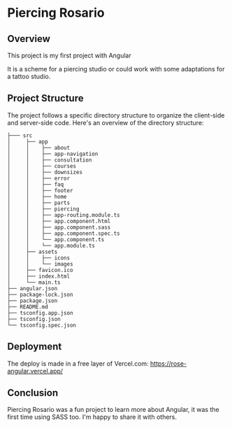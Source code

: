 # Piercing Rosario

## Overview

This project is my first project with Angular

It is a scheme for a piercing studio or could work with some adaptations for a tattoo studio.


## Project Structure

The project follows a specific directory structure to organize the client-side and server-side code. Here's an overview of the directory structure:

```.
├─── src
│     ├── app
│     │    ├── about
│     │    ├── app-navigation
│     │    ├── consultation
│     │    ├── courses
│     │    ├── downsizes
│     │    ├── error
│     │    ├── faq
│     │    ├── footer
│     │    ├── home
│     │    ├── parts
│     │    ├── piercing
│     │    ├── app-routing.module.ts
│     │    ├── app.component.html
│     │    ├── app.component.sass
│     │    ├── app.component.spec.ts
│     │    └── app.component.ts
│     │    └── app.module.ts
│     ├── assets
│     │    ├── icons
│     │    └── images
│     ├── favicon.ico
│     ├── index.html
│     └── main.ts
├── angular.json
├── package-lock.json
├── package.json
├── README.md
├── tsconfig.app.json
├── tsconfig.json
└── tsconfig.spec.json
```


## Deployment

The deploy is made in a free layer of Vercel.com:
https://rose-angular.vercel.app/


## Conclusion

Piercing Rosario was a fun project to learn more about Angular, it was the first time using SASS too. I'm happy to share it with others.